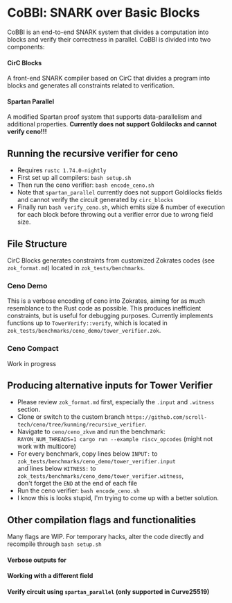 # CoBBl: SNARK over Basic Blocks

CoBBl is an end-to-end SNARK system that divides a computation into blocks and verify their correctness in parallel. CoBBl is divided into two components:

#### CirC Blocks
A front-end SNARK compiler based on CirC that divides a program into blocks and generates all constraints related to verification.

#### Spartan Parallel
A modified Spartan proof system that supports data-parallelism and additional properties. **Currently does not support Goldilocks and cannot verify ceno!!!**

## Running the recursive verifier for ceno
* Requires `rustc 1.74.0-nightly`
* First set up all compilers: `bash setup.sh`
* Then run the ceno verifier: `bash encode_ceno.sh`
* Note that `spartan_parallel` currently does not support Goldilocks fields and cannot verify the circuit generated by `circ_blocks`
* Finally run `bash verify_ceno.sh`, which emits size & number of execution for each block before throwing out a verifier error due to wrong field size.

## File Structure
CirC Blocks generates constraints from customized Zokrates codes (see `zok_format.md`) located in `zok_tests/benchmarks`.

### Ceno Demo
This is a verbose encoding of ceno into Zokrates, aiming for as much resemblance to the Rust code as possible. This produces inefficient constraints, but is useful for debugging purposes. Currently implements functions up to `TowerVerify::verify`, which is located in `zok_tests/benchmarks/ceno_demo/tower_verifier.zok`.

### Ceno Compact
Work in progress

## Producing alternative inputs for Tower Verifier
* Please review `zok_format.md` first, especially the `.input` and `.witness` section.
* Clone or switch to the custom branch `https://github.com/scroll-tech/ceno/tree/kunming/recursive_verifier`.
* Navigate to `ceno/ceno_zkvm` and run the benchmark: `RAYON_NUM_THREADS=1 cargo run --example riscv_opcodes` (might not work with multicore)
* For every benchmark, copy lines below `INPUT:` to `zok_tests/benchmarks/ceno_demo/tower_verifier.input`  
and lines below `WITNESS:` to `zok_tests/benchmarks/ceno_demo/tower_verifier.witness`,  
don't forget the `END` at the end of each file
* Run the ceno verifier: `bash encode_ceno.sh`
* I know this is looks stupid, I'm trying to come up with a better solution.

## Other compilation flags and functionalities
Many flags are WIP. For temporary hacks, alter the code directly and recompile through `bash setup.sh`

#### Verbose outputs for 

#### Working with a different field

#### Verify circuit using `spartan_parallel` (only supported in Curve25519)
